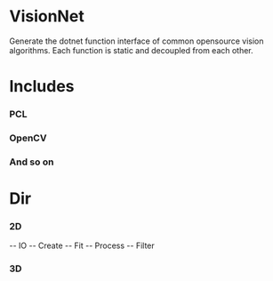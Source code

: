 # VisionNet
Generate the dotnet function interface of common opensource vision algorithms. Each function is static and decoupled from each other.


# Includes
### PCL
### OpenCV
### And so on

# Dir
### 2D
-- IO
-- Create
-- Fit
-- Process
-- Filter
### 3D

